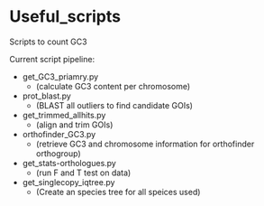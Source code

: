 # Useful_scripts
Scripts to count GC3

Current script pipeline:
* get_GC3_priamry.py 
  * (calculate GC3 content per chromosome)
* prot_blast.py 
  * (BLAST all outliers to find candidate GOIs)
* get_trimmed_allhits.py 
  * (align and trim GOIs)
* orthofinder_GC3.py 
  * (retrieve GC3 and chromosome information for orthofinder orthogroup)
* get_stats-orthologues.py 
  * (run F and T test on data) 
* get_singlecopy_iqtree.py
  * (Create an species tree for all speices used) 
